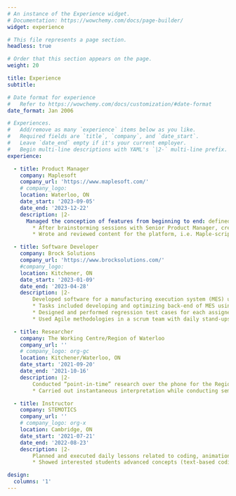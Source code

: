 ```yaml
---
# An instance of the Experience widget.
# Documentation: https://wowchemy.com/docs/page-builder/
widget: experience

# This file represents a page section.
headless: true

# Order that this section appears on the page.
weight: 20

title: Experience
subtitle:

# Date format for experience
#   Refer to https://wowchemy.com/docs/customization/#date-format
date_format: Jan 2006

# Experiences.
#   Add/remove as many `experience` items below as you like.
#   Required fields are `title`, `company`, and `date_start`.
#   Leave `date_end` empty if it's your current employer.
#   Begin multi-line descriptions with YAML's `|2-` multi-line prefix.
experience:

  - title: Product Manager
    company: Maplesoft
    company_url: 'https://www.maplesoft.com/'
    # company_logo:
    location: Waterloo, ON
    date_start: '2023-09-05'
    date_end: '2023-12-22'
    description: |2-
      Managed the conception of features from beginning to end: defined the problem, identified users, researched solutions and designed a Figma wireframe accordingly to present to CEO and Director of Product Management. Then collaborated with developers, UI/UX designer, and QA to create final product
        * After brainstorming sessions with Senior Product Manager, created Figma prototypes of various potential feature V1s
        * Wrote and reviewed content for the platform, i.e. Maple-scripted mathematical documents and blog posts, to ensure that they are visually appealing and writing is cohesive for the user

  - title: Software Developer
    company: Brock Solutions
    company_url: 'https://www.brocksolutions.com/'
    #company_logo: 
    location: Kitchener, ON
    date_start: '2023-01-09'
    date_end: '2023-04-28'
    description: |2-
        Developed software for a manufacturing execution system (MES) used in an airbag manufacturing facility for Tesla, Toyota, Ford, and other major brands in order to streamline production process. 
        * Tasks included developing and optimizing back-end of MES using Java and SQL, e.g. SSMS database queries in IntelliJ and front-end development using JavaScript within the Thingworx framework, all in a Linux environment
        * Designed and performed regression test cases for each assigned task to ensure high quality system performance
        * Used Agile methodologies in a scrum team with daily stand-ups and sprint planning/overview meetings

  - title: Researcher
    company: The Working Centre/Region of Waterloo
    company_url: ''
    # company_logo: org-gc
    location: Kitchener/Waterloo, ON
    date_start: '2021-09-20'
    date_end: '2021-10-16'
    description: |2-
        Conducted “point-in-time” research over the phone for the Region of Waterloo to assess hidden homelessness among the Arabic-speaking community
        * Carried out instantaneous interpretation while conducting semi-structured interviews and used Excel to digitally log results, which are used by the Region of Waterloo to improve their support programs

  - title: Instructor
    company: STEMOTICS
    company_url: ''
    # company_logo: org-x
    location: Cambridge, ON
    date_start: '2021-07-21'
    date_end: '2022-08-23'
    description: |2-
        Planned and executed daily lessons related to coding, animation, game design, and robotics for children aged 4-14 independently and with a team
        * Showed interested students advanced concepts (text-based coding such as Python and HTML), developing coding and interpersonal skills

design:
  columns: '1'
---
```

